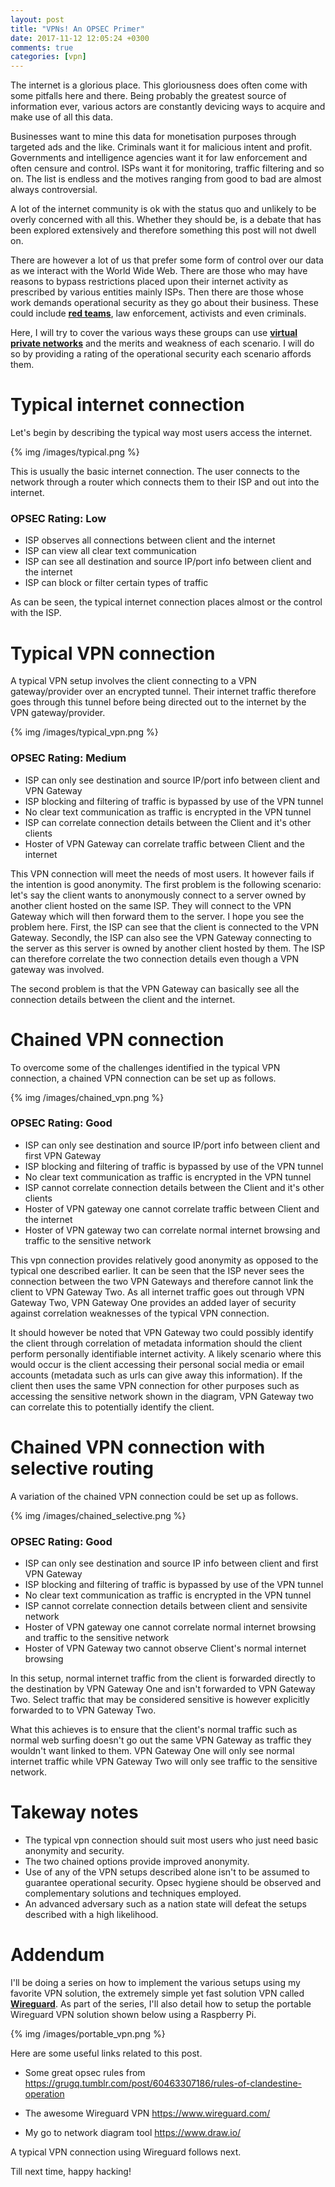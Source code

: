 ```yaml
---
layout: post
title: "VPNs! An OPSEC Primer"
date: 2017-11-12 12:05:24 +0300
comments: true
categories: [vpn]
---
```


The internet is a glorious place. This gloriousness does often come with some pitfalls here and there. Being probably the greatest source of information ever, various actors are constantly devicing ways to acquire and make use of all this data. 

<!--more-->

Businesses want to mine this data for monetisation purposes through targeted ads and the like. Criminals want it for malicious intent and profit. Governments and intelligence agencies want it for law enforcement and often censure and control. ISPs want it for monitoring, traffic filtering and so on. The list is endless and the motives ranging from good to bad are almost always controversial.

A lot of the internet community is ok with the status quo and unlikely to be overly concerned with all this. Whether they should be, is a debate that has been explored extensively and therefore something this post will not dwell on. 

There are however a lot of us that prefer some form of control over our data as we interact with the World Wide Web. There are those who may have reasons to bypass restrictions placed upon their internet activity as prescribed by various entities mainly ISPs. Then there are those whose work demands operational security as they go about their business. These could include <a href="https://en.wikipedia.org/wiki/Red_team" target="_blank">**red teams**</a>, law enforcement, activists and even criminals. 

Here, I will try to cover the various ways these groups can use <a href="https://en.wikipedia.org/wiki/Virtual_private_network" target="_blank">**virtual private networks**</a> and the merits and weakness of each scenario. I will do so by providing a rating of the operational security each scenario affords them.

# Typical internet connection

Let's begin by describing the typical way most users access the internet.

{% img /images/typical.png %}

This is usually the basic internet connection. The user connects to the network through a router which connects them to their ISP and out into the internet.

### OPSEC Rating: **Low**
* ISP observes all connections between client and the internet
* ISP can view all clear text communication
* ISP can see all destination and source IP/port info between client and the internet
* ISP can block or filter certain types of traffic

As can be seen, the typical internet connection places almost or the control with the ISP.

# Typical VPN connection

A typical VPN setup involves the client connecting to a VPN gateway/provider over an encrypted tunnel. Their internet traffic therefore goes through this tunnel before being directed out to the internet by the VPN gateway/provider.

{% img /images/typical_vpn.png %}

### OPSEC Rating: **Medium**
* ISP can only see destination and source IP/port info between client and VPN Gateway
* ISP blocking and filtering of traffic is bypassed by use of the VPN tunnel
* No clear text communication as traffic is encrypted in the VPN tunnel
* ISP can correlate connection details between the Client and it's other clients
* Hoster of VPN Gateway can correlate traffic between Client and the internet 

This VPN connection will meet the needs of most users. It however fails if the intention is good anonymity. 
The first problem is the following scenario: let's say the client wants to anonymously connect to a server owned by another client hosted on the same ISP. They will connect to the VPN Gateway which will then forward them to the server. I hope you see the problem here. First, the ISP can see that the client is connected to the VPN Gateway. Secondly, the ISP can also see the VPN Gateway connecting to the server as this server is owned by another client hosted by them. The ISP can therefore correlate the two connection details even though a VPN gateway was involved.

The second problem is that the VPN Gateway can basically see all the connection details between the client and the internet.

# Chained VPN connection

To overcome some of the challenges identified in the typical VPN connection, a chained VPN connection can be set up as follows.

{% img /images/chained_vpn.png %}

### OPSEC Rating: **Good**

* ISP can only see destination and source IP/port info between client and first VPN Gateway
* ISP blocking and filtering of traffic is bypassed by use of the VPN tunnel
* No clear text communication as traffic is encrypted in the VPN tunnel
* ISP cannot correlate connection details between the Client and it's other clients 
* Hoster of VPN gateway one cannot correlate traffic between Client and the internet
* Hoster of VPN gateway two can correlate normal internet browsing and traffic to the sensitive network

This vpn connection provides relatively good anonymity as opposed to the typical one described earlier. It can be seen that the ISP never sees the connection between the two VPN Gateways and therefore cannot link the client to VPN Gateway Two. As all internet traffic goes out through VPN Gateway Two, VPN Gateway One provides an added layer of security against correlation weaknesses of the typical VPN connection.

It should however be noted that VPN Gateway two could possibly identify the client through correlation of metadata information should the client perform personally identifiable internet activity. A likely scenario where this would occur is the client accessing their personal social media or email accounts (metadata such as urls can give away this information). If the client then uses the same VPN connection for other purposes such as accessing the sensitive network shown in the diagram, VPN Gateway two can correlate this to potentially identify the client.

# Chained VPN connection with selective routing

A variation of the chained VPN connection could be set up as follows.

{% img /images/chained_selective.png %}

### OPSEC Rating: **Good**

* ISP can only see destination and source IP info between client and first VPN Gateway
* ISP blocking and filtering of traffic is bypassed by use of the VPN tunnel
* No clear text communication as traffic is encrypted in the VPN tunnel
* ISP cannot correlate connection details between client and sensivite network 
* Hoster of VPN gateway one cannot correlate normal internet browsing and traffic to the sensitive network
* Hoster of VPN Gateway two cannot observe Client's normal internet browsing

In this setup, normal internet traffic from the client is forwarded directly to the destination by VPN Gateway One and isn't forwarded to VPN Gateway Two. Select traffic that may be considered sensitive is however explicitly forwarded to to VPN Gateway Two.

What this achieves is to ensure that the client's normal traffic such as normal web surfing doesn't go out the same VPN Gateway as traffic they wouldn't want linked to them. VPN Gateway One will only see normal internet traffic while VPN Gateway Two will only see traffic to the sensitive network.

# Takeway notes

* The typical vpn connection should suit most users who just need basic anonymity and security.
* The two chained options provide improved anonymity.
* Use of any of the VPN setups described alone isn't to be assumed to guarantee operational security. Opsec hygiene should be observed and complementary solutions and techniques employed.
* An advanced adversary such as a nation state will defeat the setups described with a high likelihood.

# Addendum

I'll be doing a series on how to implement the various setups using my favorite VPN solution, the extremely simple yet fast solution VPN called <a href="https://www.wireguard.com/" target="_blank">**Wireguard**</a>.
As part of the series, I'll also detail how to setup the portable Wireguard VPN solution shown below using a Raspberry Pi.

{% img /images/portable_vpn.png %}

Here are some useful links related to this post.

* Some great opsec rules from https://grugq.tumblr.com/post/60463307186/rules-of-clandestine-operation 

* The awesome Wireguard VPN https://www.wireguard.com/ 

* My go to network diagram tool https://www.draw.io/


A typical VPN connection using Wireguard follows next.

Till next time, happy hacking!